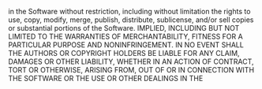 
in the Software without restriction, including without limitation the rights
to use, copy, modify, merge, publish, distribute, sublicense, and/or sell
copies or substantial portions of the Software.
IMPLIED, INCLUDING BUT NOT LIMITED TO THE WARRANTIES OF MERCHANTABILITY,
FITNESS FOR A PARTICULAR PURPOSE AND NONINFRINGEMENT. IN NO EVENT SHALL THE
AUTHORS OR COPYRIGHT HOLDERS BE LIABLE FOR ANY CLAIM, DAMAGES OR OTHER
LIABILITY, WHETHER IN AN ACTION OF CONTRACT, TORT OR OTHERWISE, ARISING FROM,
OUT OF OR IN CONNECTION WITH THE SOFTWARE OR THE USE OR OTHER DEALINGS IN THE